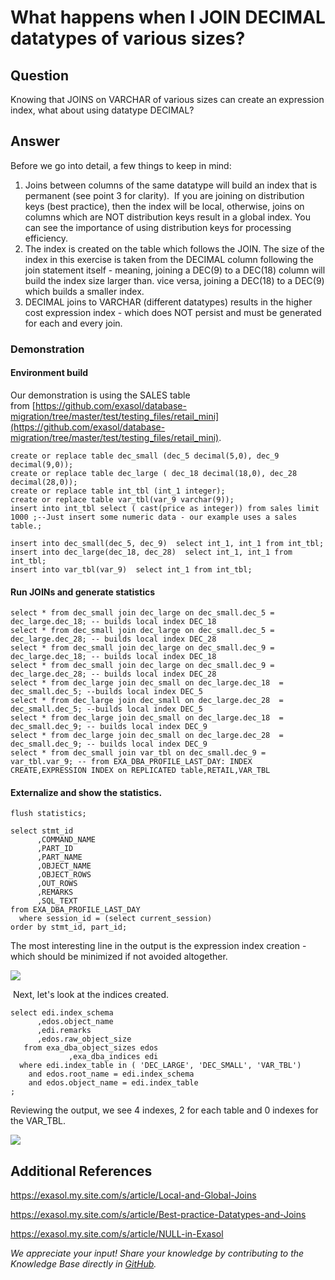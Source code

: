 # What happens when I JOIN DECIMAL datatypes of various sizes? 
## Question

Knowing that JOINS on VARCHAR of various sizes can create an expression index, what about using datatype DECIMAL? 

## Answer

Before we go into detail, a few things to keep in mind:

1. Joins between columns of the same datatype will build an index that is permanent (see point 3 for clarity).  If you are joining on distribution keys (best practice), then the index will be local, otherwise, joins on columns which are NOT distribution keys result in a global index. You can see the importance of using distribution keys for processing efficiency.
2. The index is created on the table which follows the JOIN. The size of the index in this exercise is taken from the DECIMAL column following the join statement itself - meaning, joining a DEC(9) to a DEC(18) column will build the index size larger than. vice versa, joining a DEC(18) to a DEC(9) which builds a smaller index.
3. DECIMAL joins to VARCHAR (different datatypes) results in the higher cost expression index - which does NOT persist and must be generated for each and every join.

### Demonstration

#### Environment build

Our demonstration is using the SALES table from [https://github.com/exasol/database-migration/tree/master/test/testing_files/retail_mini](https://github.com/exasol/database-migration/tree/master/test/testing_files/retail_mini).


```markup
create or replace table dec_small (dec_5 decimal(5,0), dec_9 decimal(9,0));
create or replace table dec_large ( dec_18 decimal(18,0), dec_28 decimal(28,0));
create or replace table int_tbl (int_1 integer);
create or replace table var_tbl(var_9 varchar(9));
insert into int_tbl select ( cast(price as integer)) from sales limit 1000 ;--Just insert some numeric data - our example uses a sales table.;

insert into dec_small(dec_5, dec_9)  select int_1, int_1 from int_tbl;
insert into dec_large(dec_18, dec_28)  select int_1, int_1 from int_tbl;
insert into var_tbl(var_9)  select int_1 from int_tbl;
```
#### Run JOINs and generate statistics


```markup
select * from dec_small join dec_large on dec_small.dec_5 = dec_large.dec_18; -- builds local index DEC_18
select * from dec_small join dec_large on dec_small.dec_5 = dec_large.dec_28; -- builds local index DEC_28
select * from dec_small join dec_large on dec_small.dec_9 = dec_large.dec_18; -- builds local index DEC_18
select * from dec_small join dec_large on dec_small.dec_9 = dec_large.dec_28; -- builds local index DEC_28
select * from dec_large join dec_small on dec_large.dec_18  = dec_small.dec_5; --builds local index DEC_5
select * from dec_large join dec_small on dec_large.dec_28  = dec_small.dec_5; --builds local index DEC_5
select * from dec_large join dec_small on dec_large.dec_18  = dec_small.dec_9; -- builds local index DEC_9
select * from dec_large join dec_small on dec_large.dec_28  = dec_small.dec_9; -- builds local index DEC_9
select * from dec_small join var_tbl on dec_small.dec_9 = var_tbl.var_9; -- from EXA_DBA_PROFILE_LAST_DAY: INDEX CREATE,EXPRESSION INDEX on REPLICATED table,RETAIL,VAR_TBL
```
#### Externalize and show the statistics.


```markup
flush statistics;

select stmt_id
      ,COMMAND_NAME
      ,PART_ID
      ,PART_NAME
      ,OBJECT_NAME
      ,OBJECT_ROWS
      ,OUT_ROWS
      ,REMARKS
      ,SQL_TEXT
from EXA_DBA_PROFILE_LAST_DAY 
  where session_id = (select current_session) 
order by stmt_id, part_id;
```
The most interesting line in the output is the expression index creation - which should be minimized if not avoided altogether.

![](images/Expression_index.png)

 Next, let's look at the indices created.


```markup
select edi.index_schema
      ,edos.object_name
      ,edi.remarks
      ,edos.raw_object_size
   from exa_dba_object_sizes edos
             ,exa_dba_indices edi
  where edi.index_table in ( 'DEC_LARGE', 'DEC_SMALL', 'VAR_TBL')
    and edos.root_name = edi.index_schema
    and edos.object_name = edi.index_table
;
```
Reviewing the output, we see 4 indexes, 2 for each table and 0 indexes for the VAR_TBL.

![](images/Indices_names_sizes.png)

## Additional References

<https://exasol.my.site.com/s/article/Local-and-Global-Joins>

<https://exasol.my.site.com/s/article/Best-practice-Datatypes-and-Joins>

<https://exasol.my.site.com/s/article/NULL-in-Exasol>

*We appreciate your input! Share your knowledge by contributing to the Knowledge Base directly in [GitHub](https://github.com/exasol/public-knowledgebase).* 